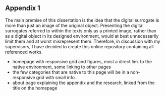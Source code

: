 ## Appendix 1
 The main premise of this dissertation is the idea that the digital surrogate is more than just an image of the original object. Presenting the digital surrogates referred to within the texts only as a printed image, rather than as a digital object in its designed environment, would at best unnecessarily limit them and at worst misrepresent them. Therefore, in discussion with my supervisors, I have decided to create this online repository containing all referenced works.

* homepage with responsive grid and figures, most a direct link to the native environment, some linking to other pages
* the few categories that are native to this page will be in a non-responsive grid with small info
* about page explaining the appendix and the research, linked from the title on the homepage
